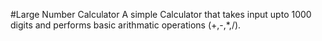 #Large Number Calculator
A simple Calculator that takes input upto 1000 digits and performs basic arithmatic operations (+,-,*,/).
